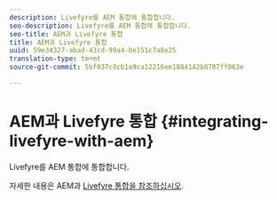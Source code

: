 ```yaml
---
description: Livefyre를 AEM 통합에 통합합니다.
seo-description: Livefyre를 AEM 통합에 통합합니다.
seo-title: AEM과 Livefyre 통합
title: AEM과 Livefyre 통합
uuid: 59e34327-abad-43cd-99a4-be151c7a8e25
translation-type: tm+mt
source-git-commit: 5bf937c8cb1a9ca12216ee1884142b8787ff063e

---
```



# AEM과 Livefyre 통합 {#integrating-livefyre-with-aem}

Livefyre를 AEM 통합에 통합합니다.

자세한 내용은 AEM과 [Livefyre 통합을 참조하십시오](https://helpx.adobe.com/experience-manager/6-3/sites/administering/using/livefyre.html).
